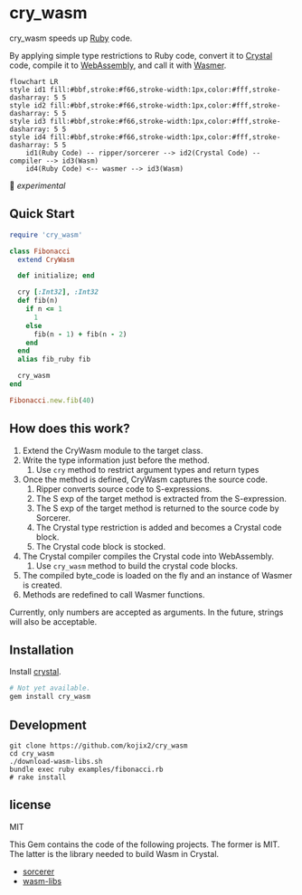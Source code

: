 # cry_wasm

cry_wasm speeds up [Ruby](https://github.com/ruby/ruby) code.

By applying simple type restrictions to Ruby code, convert it to [Crystal](https://github.com/crystal-lang/crystal) code, compile it to [WebAssembly](https://webassembly.org/), and call it with [Wasmer](https://github.com/wasmerio/wasmer).

```mermaid
flowchart LR
style id1 fill:#bbf,stroke:#f66,stroke-width:1px,color:#fff,stroke-dasharray: 5 5
style id2 fill:#bbf,stroke:#f66,stroke-width:1px,color:#fff,stroke-dasharray: 5 5
style id3 fill:#bbf,stroke:#f66,stroke-width:1px,color:#fff,stroke-dasharray: 5 5
style id4 fill:#bbf,stroke:#f66,stroke-width:1px,color:#fff,stroke-dasharray: 5 5
    id1(Ruby Code) -- ripper/sorcerer --> id2(Crystal Code) -- compiler --> id3(Wasm)
    id4(Ruby Code) <-- wasmer --> id3(Wasm)
```

:space_invader: *experimental*

## Quick Start

```ruby
require 'cry_wasm'

class Fibonacci
  extend CryWasm

  def initialize; end

  cry [:Int32], :Int32
  def fib(n)
    if n <= 1
      1
    else
      fib(n - 1) + fib(n - 2)
    end
  end
  alias fib_ruby fib

  cry_wasm
end

Fibonacci.new.fib(40)
```

## How does this work?

1. Extend the CryWasm module to the target class.
1. Write the type information just before the method.
    1. Use `cry` method to restrict argument types and return types
1. Once the method is defined, CryWasm captures the source code.
    1. Ripper converts source code to S-expressions.
    1. The S exp of the target method is extracted from the S-expression. 
    1. The S exp of the target method is returned to the source code by Sorcerer.
    1. The Crystal type restriction is added and becomes a Crystal code block.
    1. The Crystal code block is stocked.
1. The Crystal compiler compiles the Crystal code into WebAssembly.
    1. Use `cry_wasm` method to build the crystal code blocks.
1. The compiled byte_code is loaded on the fly and an instance of Wasmer is created.
1. Methods are redefined to call Wasmer functions.

Currently, only numbers are accepted as arguments. In the future, strings will also be acceptable.

## Installation

Install [crystal](https://github.com/crystal-lang/crystal).

```sh
# Not yet available.
gem install cry_wasm
```

## Development

```
git clone https://github.com/kojix2/cry_wasm
cd cry_wasm
./download-wasm-libs.sh
bundle exec ruby examples/fibonacci.rb
# rake install
```

## license

MIT

This Gem contains the code of the following projects.
The former is MIT. The latter is the library needed to build Wasm in Crystal.

* [sorcerer](https://github.com/rspec-given/sorcerer)
* [wasm-libs](https://github.com/lbguilherme/wasm-libs)
